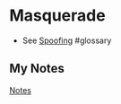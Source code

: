 # Masquerade
- See [Spoofing](spoofing.md) #glossary 
## My Notes
[Notes](mynotes/masquerade-notes.md)
